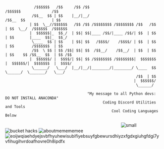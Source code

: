 ```
             /$$$$$$   /$$     /$$ /$$                                      /$$$$$$              /$$    
            /$$__  $$ | $$    |__/|__/                                     /$$__  $$            | $$    
           | $$  \__//$$$$$$   /$$ /$$ /$$$$$$$$ /$$$$$$$$ /$$   /$$      | $$  \__/  /$$$$$$  /$$$$$$  
           |  $$$$$$|_  $$_/  | $$| $$|____ /$$/|____ /$$/| $$  | $$      | $$       |____  $$|_  $$_/  
            \____  $$ | $$    | $$| $$   /$$$$/    /$$$$/ | $$  | $$      | $$        /$$$$$$$  | $$    
            /$$  \ $$ | $$ /$$| $$| $$  /$$__/    /$$__/  | $$  | $$      | $$    $$ /$$__  $$  | $$ /$$
           |  $$$$$$/ |  $$$$/| $$| $$ /$$$$$$$$ /$$$$$$$$|  $$$$$$$      |  $$$$$$/|  $$$$$$$  |  $$$$/
            \______/   \___/  |__/|__/|________/|________/ \____  $$       \______/  \_______/   \___/  
                                                           /$$  | $$                                    
                                                          |  $$$$$$/                                    
                                                           \______/    
                                                       
                                     "My message to all Python devs: DO NOT INSTALL ANACONDA"
                                            Coding Discord Utilities and Tools
                                                Cool Coding Languages Below
```                                                                                                          
ㅤㅤㅤㅤㅤㅤㅤㅤㅤㅤㅤㅤㅤㅤㅤㅤㅤㅤㅤㅤㅤㅤㅤㅤㅤㅤㅤㅤㅤ![small](https://user-images.githubusercontent.com/90114741/145103318-a87616ee-acf7-4334-8570-f3aae8a5b657.png) ![bucket hacks](https://user-images.githubusercontent.com/90114741/145106143-654701a3-1091-478e-85f4-5b4a3300b6f2.png) ![aboutmemememee](https://user-images.githubusercontent.com/90114741/145108710-7dc9f11b-c770-47cb-a0f3-fd4135d3dc78.png) ![eoijwqiaehdyejsvbfhyuhewisubifiyebsuyfgbewursdhiyzxfgdxgiuhgfdgi7yvfihugihvrdoafhovre0h8ipdfx](https://user-images.githubusercontent.com/90114741/145110922-94fb5dc4-6c58-4958-9419-39b0bfe3bdfa.png)

